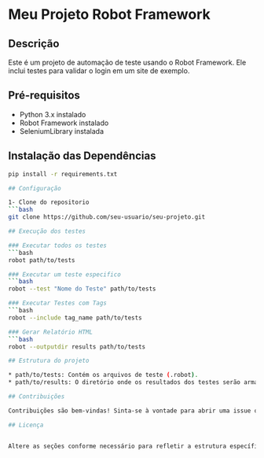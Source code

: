 # Meu Projeto Robot Framework

## Descrição
Este é um projeto de automação de teste usando o Robot Framework. Ele inclui testes para validar o login em um site de exemplo.

## Pré-requisitos
- Python 3.x instalado
- Robot Framework instalado
- SeleniumLibrary instalada

## Instalação das Dependências
```bash
pip install -r requirements.txt

## Configuração

1- Clone do repositorio
```bash
git clone https://github.com/seu-usuario/seu-projeto.git

## Execução dos testes

### Executar todos os testes
```bash
robot path/to/tests

### Executar um teste especifico
```bash
robot --test "Nome do Teste" path/to/tests

### Executar Testes com Tags
```bash
robot --include tag_name path/to/tests

### Gerar Relatório HTML
```bash
robot --outputdir results path/to/tests

## Estrutura do projeto

* path/to/tests: Contém os arquivos de teste (.robot).
* path/to/results: O diretório onde os resultados dos testes serão armazenados.

## Contribuições

Contribuições são bem-vindas! Sinta-se à vontade para abrir uma issue ou enviar um pull request.

## Licença


Altere as seções conforme necessário para refletir a estrutura específica do seu projeto e as opções de execução que deseja destacar. Certifique-se de incluir informações claras sobre como executar todos os testes, testes específicos, testes com tags e como gerar relatórios.
